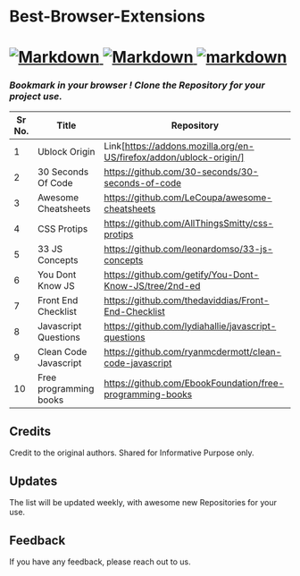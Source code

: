 # Best-Browser-Extensions

<h1 align="left">
  <a href="https://github.com/Gilfoyleee/Best-Repo-for-Web-Developers">
    <img src="https://forthebadge.com/images/badges/made-with-markdown.svg" alt="Markdown">
      <img src="https://forthebadge.com/images/badges/built-with-love.svg" alt="Markdown">
      <img src ="https://forthebadge.com/images/badges/powered-by-coffee.svg" alt="markdown">
  </a>
</h1>

### *Bookmark in your browser ! Clone the Repository for your project use.*

|Sr No.| Title | Repository |
|------| ----------------- | ------------------------------------------------------------------|
|1|Ublock Origin | Link[https://addons.mozilla.org/en-US/firefox/addon/ublock-origin/]|
|2|30 Seconds Of Code|  https://github.com/30-seconds/30-seconds-of-code |
|3|Awesome Cheatsheets|  https://github.com/LeCoupa/awesome-cheatsheets |
|4|CSS Protips|  https://github.com/AllThingsSmitty/css-protips |
|5|33 JS Concepts|  https://github.com/leonardomso/33-js-concepts |
|6|You Dont Know JS|  https://github.com/getify/You-Dont-Know-JS/tree/2nd-ed |
|7|Front End Checklist|  https://github.com/thedaviddias/Front-End-Checklist |
|8|Javascript Questions|  https://github.com/lydiahallie/javascript-questions |
|9|Clean Code Javascript| https://github.com/ryanmcdermott/clean-code-javascript |
|10|Free programming books| https://github.com/EbookFoundation/free-programming-books |

## Credits
<!-- Credits -->
Credit to the original authors. Shared for Informative Purpose only.
## Updates
<!-- Updates -->
The list will be updated weekly, with awesome new Repositories for your use.
## Feedback
<!-- feedback -->
If you have any feedback, please reach out to us.

<!------------------------------------------------------------------------------------------------------------------------------------------------------->
